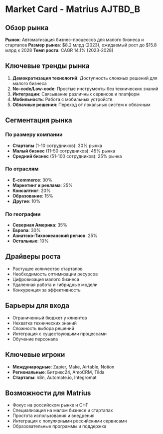 # Market Card - Matrius AJTBD_B

## Обзор рынка
**Рынок**: Автоматизация бизнес-процессов для малого бизнеса и стартапов
**Размер рынка**: $8.2 млрд (2023), ожидаемый рост до $15.8 млрд к 2028
**Темп роста**: CAGR 14.1% (2023-2028)

## Ключевые тренды рынка
1. **Демократизация технологий**: Доступность сложных решений для малого бизнеса
2. **No-code/Low-code**: Простые инструменты без технических знаний
3. **Интеграции**: Связывание различных сервисов и платформ
4. **Мобильность**: Работа с мобильных устройств
5. **Облачные решения**: Переход от локальных систем к облачным

## Сегментация рынка
### По размеру компании
- **Стартапы** (1-10 сотрудников): 30% рынка
- **Малый бизнес** (11-50 сотрудников): 45% рынка
- **Средний бизнес** (51-100 сотрудников): 25% рынка

### По отраслям
- **E-commerce**: 30%
- **Маркетинг и реклама**: 25%
- **Консалтинг**: 20%
- **Образование**: 15%
- **Другие**: 10%

### По географии
- **Северная Америка**: 35%
- **Европа**: 30%
- **Азиатско-Тихоокеанский регион**: 25%
- **Остальные**: 10%

## Драйверы роста
- Растущее количество стартапов
- Необходимость оптимизации ресурсов
- Цифровизация малого бизнеса
- Удаленная работа и гибридные модели
- Конкуренция за эффективность

## Барьеры для входа
- Ограниченный бюджет у клиентов
- Нехватка технических знаний
- Сложность выбора решений
- Интеграция с существующими процессами
- Обучение персонала

## Ключевые игроки
- **Международные**: Zapier, Make, Airtable, Notion
- **Региональные**: Битрикс24, AmoCRM, Tilda
- **Стартапы**: n8n, Automate.io, Integromat

## Возможности для Matrius
- Фокус на российском рынке и СНГ
- Специализация на малом бизнесе и стартапах
- Простота использования и внедрения
- Интеграция с популярными российскими сервисами
- Образовательные программы и поддержка
